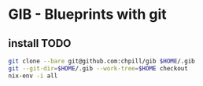 # GIB - Blueprints with git


## install TODO

```sh
git clone --bare git@github.com:chpill/gib $HOME/.gib
git --git-dir=$HOME/.gib --work-tree=$HOME checkout
nix-env -i all
```
